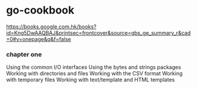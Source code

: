# go-cookbook


https://books.google.com.hk/books?id=Kng5DwAAQBAJ&printsec=frontcover&source=gbs_ge_summary_r&cad=0#v=onepage&q&f=false

### chapter one
Using the common I/O interfaces 
Using the bytes and strings packages 
Working with directories and files 
Working with the CSV format 
Working with temporary files 
Working with text/template and HTML templates 


